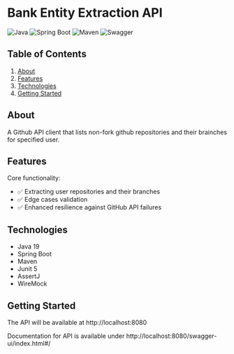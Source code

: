 # Bank Entity Extraction API

![Java](https://img.shields.io/badge/Java-21-brightgreen)
![Spring Boot](https://img.shields.io/badge/Spring%20Boot-3.4.3-green)
![Maven](https://img.shields.io/badge/Maven-C71A36?logo=apachemaven)
![Swagger](https://img.shields.io/badge/Swagger-85EA2D?logo=swagger&logoColor=black)

## Table of Contents

1. [About](#about)
2. [Features](#features)
3. [Technologies](#technologies)
4. [Getting Started](#getting-started)

## About

A Github API client that lists non-fork github repositories and their brainches for specified user.

## Features

Core functionality:
- ✅ Extracting user repositories and their branches
- ✅ Edge cases validation
- ✅ Enhanced resilience against GitHub API failures

## Technologies

- Java 19
- Spring Boot
- Maven
- Junit 5
- AssertJ
- WireMock

## Getting Started

The API will be available at http://localhost:8080

Documentation for API is available under http://localhost:8080/swagger-ui/index.html#/
